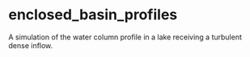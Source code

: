 # enclosed_basin_profiles
A simulation of the water column profile in a lake receiving a turbulent dense inflow.

